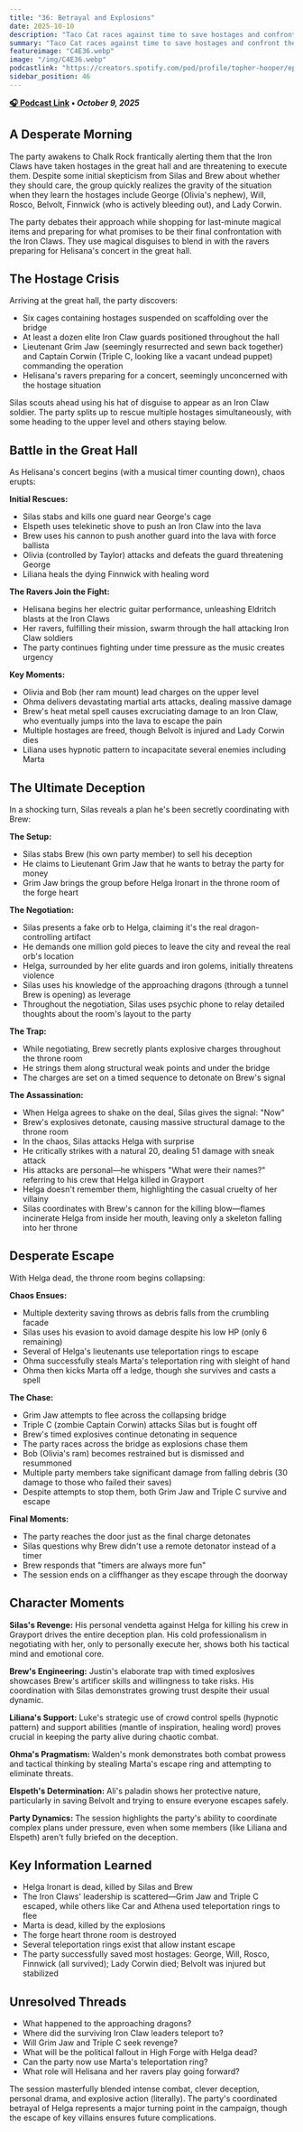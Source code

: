 ```yaml
---
title: "36: Betrayal and Explosions"
date: 2025-10-10
description: "Taco Cat races against time to save hostages and confront the Iron Claws in a deadly showdown."
summary: "Taco Cat races against time to save hostages and confront the Iron Claws in a deadly showdown."
featureimage: "C4E36.webp"
image: "/img/C4E36.webp"
podcastlink: "https://creators.spotify.com/pod/profile/topher-hooper/episodes/C4E36-October-10-e39d26s"
sidebar_position: 46
---
```


**[🎧 Podcast Link](https://creators.spotify.com/pod/profile/topher-hooper/episodes/C4E36-October-10-e39d26s) • *October 9, 2025***

## A Desperate Morning

The party awakens to Chalk Rock frantically alerting them that the Iron Claws have taken hostages in the great hall and are threatening to execute them. Despite some initial skepticism from Silas and Brew about whether they should care, the group quickly realizes the gravity of the situation when they learn the hostages include George (Olivia's nephew), Will, Rosco, Belvolt, Finnwick (who is actively bleeding out), and Lady Corwin.

The party debates their approach while shopping for last-minute magical items and preparing for what promises to be their final confrontation with the Iron Claws. They use magical disguises to blend in with the ravers preparing for Helisana's concert in the great hall.

## The Hostage Crisis

Arriving at the great hall, the party discovers:
- Six cages containing hostages suspended on scaffolding over the bridge
- At least a dozen elite Iron Claw guards positioned throughout the hall
- Lieutenant Grim Jaw (seemingly resurrected and sewn back together) and Captain Corwin (Triple C, looking like a vacant undead puppet) commanding the operation
- Helisana's ravers preparing for a concert, seemingly unconcerned with the hostage situation

Silas scouts ahead using his hat of disguise to appear as an Iron Claw soldier. The party splits up to rescue multiple hostages simultaneously, with some heading to the upper level and others staying below.

## Battle in the Great Hall

As Helisana's concert begins (with a musical timer counting down), chaos erupts:

**Initial Rescues:**
- Silas stabs and kills one guard near George's cage
- Elspeth uses telekinetic shove to push an Iron Claw into the lava
- Brew uses his cannon to push another guard into the lava with force ballista
- Olivia (controlled by Taylor) attacks and defeats the guard threatening George
- Liliana heals the dying Finnwick with healing word

**The Ravers Join the Fight:**
- Helisana begins her electric guitar performance, unleashing Eldritch blasts at the Iron Claws
- Her ravers, fulfilling their mission, swarm through the hall attacking Iron Claw soldiers
- The party continues fighting under time pressure as the music creates urgency

**Key Moments:**
- Olivia and Bob (her ram mount) lead charges on the upper level
- Ohma delivers devastating martial arts attacks, dealing massive damage
- Brew's heat metal spell causes excruciating damage to an Iron Claw, who eventually jumps into the lava to escape the pain
- Multiple hostages are freed, though Belvolt is injured and Lady Corwin dies
- Liliana uses hypnotic pattern to incapacitate several enemies including Marta

## The Ultimate Deception

In a shocking turn, Silas reveals a plan he's been secretly coordinating with Brew:

**The Setup:**
- Silas stabs Brew (his own party member) to sell his deception
- He claims to Lieutenant Grim Jaw that he wants to betray the party for money
- Grim Jaw brings the group before Helga Ironart in the throne room of the forge heart

**The Negotiation:**
- Silas presents a fake orb to Helga, claiming it's the real dragon-controlling artifact
- He demands one million gold pieces to leave the city and reveal the real orb's location
- Helga, surrounded by her elite guards and iron golems, initially threatens violence
- Silas uses his knowledge of the approaching dragons (through a tunnel Brew is opening) as leverage
- Throughout the negotiation, Silas uses psychic phone to relay detailed thoughts about the room's layout to the party

**The Trap:**
- While negotiating, Brew secretly plants explosive charges throughout the throne room
- He strings them along structural weak points and under the bridge
- The charges are set on a timed sequence to detonate on Brew's signal

**The Assassination:**
- When Helga agrees to shake on the deal, Silas gives the signal: "Now"
- Brew's explosives detonate, causing massive structural damage to the throne room
- In the chaos, Silas attacks Helga with surprise
- He critically strikes with a natural 20, dealing 51 damage with sneak attack
- His attacks are personal—he whispers "What were their names?" referring to his crew that Helga killed in Grayport
- Helga doesn't remember them, highlighting the casual cruelty of her villainy
- Silas coordinates with Brew's cannon for the killing blow—flames incinerate Helga from inside her mouth, leaving only a skeleton falling into her throne

## Desperate Escape

With Helga dead, the throne room begins collapsing:

**Chaos Ensues:**
- Multiple dexterity saving throws as debris falls from the crumbling facade
- Silas uses his evasion to avoid damage despite his low HP (only 6 remaining)
- Several of Helga's lieutenants use teleportation rings to escape
- Ohma successfully steals Marta's teleportation ring with sleight of hand
- Ohma then kicks Marta off a ledge, though she survives and casts a spell

**The Chase:**
- Grim Jaw attempts to flee across the collapsing bridge
- Triple C (zombie Captain Corwin) attacks Silas but is fought off
- Brew's timed explosives continue detonating in sequence
- The party races across the bridge as explosions chase them
- Bob (Olivia's ram) becomes restrained but is dismissed and resummoned
- Multiple party members take significant damage from falling debris (30 damage to those who failed their saves)
- Despite attempts to stop them, both Grim Jaw and Triple C survive and escape

**Final Moments:**
- The party reaches the door just as the final charge detonates
- Silas questions why Brew didn't use a remote detonator instead of a timer
- Brew responds that "timers are always more fun"
- The session ends on a cliffhanger as they escape through the doorway

## Character Moments

**Silas's Revenge:** His personal vendetta against Helga for killing his crew in Grayport drives the entire deception plan. His cold professionalism in negotiating with her, only to personally execute her, shows both his tactical mind and emotional core.

**Brew's Engineering:** Justin's elaborate trap with timed explosives showcases Brew's artificer skills and willingness to take risks. His coordination with Silas demonstrates growing trust despite their usual dynamic.

**Liliana's Support:** Luke's strategic use of crowd control spells (hypnotic pattern) and support abilities (mantle of inspiration, healing word) proves crucial in keeping the party alive during chaotic combat.

**Ohma's Pragmatism:** Walden's monk demonstrates both combat prowess and tactical thinking by stealing Marta's escape ring and attempting to eliminate threats.

**Elspeth's Determination:** Ali's paladin shows her protective nature, particularly in saving Belvolt and trying to ensure everyone escapes safely.

**Party Dynamics:** The session highlights the party's ability to coordinate complex plans under pressure, even when some members (like Liliana and Elspeth) aren't fully briefed on the deception.

## Key Information Learned

- Helga Ironart is dead, killed by Silas and Brew
- The Iron Claws' leadership is scattered—Grim Jaw and Triple C escaped, while others like Car and Athena used teleportation rings to flee
- Marta is dead, killed by the explosions
- The forge heart throne room is destroyed
- Several teleportation rings exist that allow instant escape
- The party successfully saved most hostages: George, Will, Rosco, Finnwick (all survived); Lady Corwin died; Belvolt was injured but stabilized

## Unresolved Threads

- What happened to the approaching dragons?
- Where did the surviving Iron Claw leaders teleport to?
- Will Grim Jaw and Triple C seek revenge?
- What will be the political fallout in High Forge with Helga dead?
- Can the party now use Marta's teleportation ring?
- What role will Helisana and her ravers play going forward?

The session masterfully blended intense combat, clever deception, personal drama, and explosive action (literally). The party's coordinated betrayal of Helga represents a major turning point in the campaign, though the escape of key villains ensures future complications.